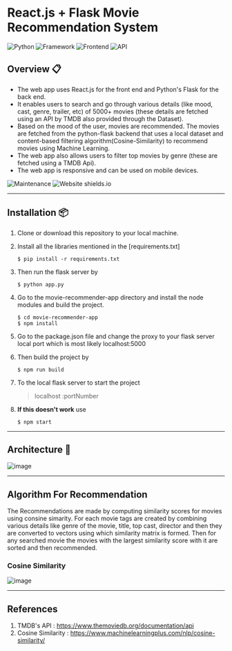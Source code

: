 
# React.js + Flask Movie Recommendation System
![Python](https://img.shields.io/badge/Python-3.9.6-blueviolet)     ![Framework](https://img.shields.io/badge/Framework-Flask-red) ![Frontend](https://img.shields.io/badge/Frontend-React-green) ![API](https://img.shields.io/badge/API-TMDB-fcba03)

## Overview  📋
- The web app uses React.js for the front end and Python's Flask for the back end.
- It enables users to search and go through various details (like mood, cast, genre, trailer, etc) of 5000+ movies (these details are fetched using an API by TMDB also provided through the Dataset).
- Based on the mood of the user, movies are recommended. The movies are fetched from the python-flask backend that uses a local dataset and content-based filtering algorithm(Cosine-Similarity) to recommend movies using Machine Learning.
- The web app also allows users to filter top movies by genre (these are fetched using a TMDB Api). 
- The web app is responsive and can be used on mobile devices.  

![Maintenance](https://img.shields.io/badge/maintained-yes-green.svg) ![Website shields.io](https://img.shields.io/badge/website-up-yellow)


----

## Installation 📦
1. Clone or download this repository to your local machine.
2.  Install all the libraries mentioned in the [requirements.txt] 
    ``` shell
    $ pip install -r requirements.txt
    ```
 3. Then run the flask server by 
    ``` shell
    $ python app.py
    ```
4. Go to the movie-recommender-app directory and install the node modules and build the project.
    ```shell
    $ cd movie-recommender-app
    $ npm install
    ```
5. Go to the package.json file and change the proxy to your flask server local port which is most likely localhost:5000
6. Then build the project by
    ```shell
    $ npm run build
    ```
7. To the local flask server to start the project
    > localhost :portNumber
    
9. **If this doesn't work** use 
    ```shell
    $ npm start
    ```
     
   


---
## Architecture :page_facing_up:


![image](https://user-images.githubusercontent.com/74367889/170507933-fabe5dcc-52a0-476f-8650-c454a433bc48.png)

---
## Algorithm For Recommendation
The Recommendations are made by computing similarity scores for movies using consine simarity. For each movie tags are created by combining various details like genre of the movie, title, top cast, director and then they are converted to vectors using which similarity matrix is formed. Then for any searched movie the movies with the largest similarity score with it are sorted and then recommended.
### Cosine Similarity 
![image](https://user-images.githubusercontent.com/74367889/170820479-843243b2-3659-4101-8adf-2e5c7cdbcc19.png)



 ---
 ## References 
 1. TMDB's API : https://www.themoviedb.org/documentation/api
 2. Cosine Similarity : https://www.machinelearningplus.com/nlp/cosine-similarity/
